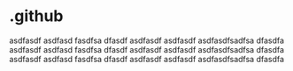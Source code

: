 # .github
asdfasdf
asdfasd
fasdfsa
dfasdf
asdfasdf
asdfasdf
asdfasdfsadfsa
dfasdfa
asdfasdf
asdfasd
fasdfsa
dfasdf
asdfasdf
asdfasdf
asdfasdfsadfsa
dfasdfa
asdfasdf
asdfasd
fasdfsa
dfasdf
asdfasdf
asdfasdf
asdfasdfsadfsa
dfasdfa
